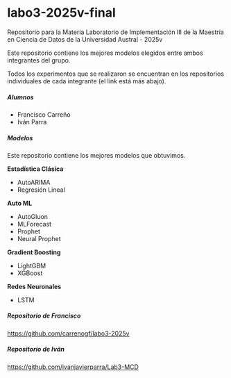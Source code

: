 # labo3-2025v-final
Repositorio para la Materia Laboratorio de Implementación III de la Maestría en Ciencia de Datos de la Universidad Austral - 2025v

Este repositorio contiene los mejores modelos elegidos entre ambos integrantes del grupo. 

Todos los experimentos que se realizaron se encuentran en los repositorios individuales de cada integrante (el link está más abajo).

##### Alumnos
- Francisco Carreño
- Iván Parra

##### Modelos
Este repositorio contiene los mejores modelos que obtuvimos.

<b>Estadística Clásica</b>
- AutoARIMA
- Regresión Lineal

<b>Auto ML</b>
- AutoGluon
- MLForecast
- Prophet
- Neural Prophet

<b>Gradient Boosting</b>
- LightGBM
- XGBoost

<b>Redes Neuronales</b>
- LSTM

##### Repositorio de Francisco
https://github.com/carrenogf/labo3-2025v

##### Repositorio de Iván
https://github.com/ivanjavierparra/Lab3-MCD
